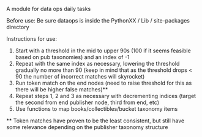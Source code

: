 A module for data ops daily tasks

Before use: Be sure dataops is inside the PythonXX / Lib / site-packages directory

Instructions for use:

1. Start with a threshold in the mid to upper 90s (100 if it seems feasible based on pub taxonomies) and an index of -1
2. Repeat with the same index as necessary, lowering the threshold gradually no more than 90 (keep in mind that as the threshold drops < 90 the number of incorrect matches will skyrocket)
3. Run token match on the end nodes (need to raise threshold for this as there will be higher false matches)**
4. Repeat steps 1, 2 and 3 as necessary with decrementing indices (target the second from end publisher node, third from end, etc)
5. Use functions to map books/collectibles/bucket taxonomy items


** Token matches have proven to be the least consistent, but still have some relevance depending on the publisher taxonomy structure